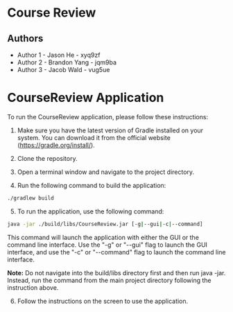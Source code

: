 # Course Review

## Authors

* Author 1 - Jason He - xyq9zf
* Author 2 - Brandon Yang - jqm9ba
* Author 3 - Jacob Wald - vug5ue

# CourseReview Application

To run the CourseReview application, please follow these instructions:

1. Make sure you have the latest version of Gradle installed on your system. You can download it from the official website (https://gradle.org/install/).

2. Clone the repository.

3. Open a terminal window and navigate to the project directory.

4. Run the following command to build the application:
```bash
./gradlew build
```

5. To run the application, use the following command:
```bash
java -jar ./build/libs/CourseReview.jar [-g|--gui|-c|--command]
```

This command will launch the application with either the GUI or the command line interface. Use the "-g" or "--gui" flag to launch the GUI interface, and use the "-c" or "--command" flag to launch the command line interface.

**Note:** Do not navigate into the build/libs directory first and then run java -jar. Instead, run the command from the main project directory following the instruction above.

6. Follow the instructions on the screen to use the application.


